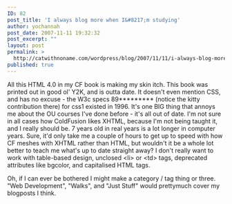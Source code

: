 ```yaml
---
ID: 82
post_title: 'I always blog more when I&#8217;m studying'
author: yochannah
post_date: 2007-11-11 19:32:32
post_excerpt: ""
layout: post
permalink: >
  http://catwithnoname.com/wordpress/blog/2007/11/11/i-always-blog-more-when-im-studying/
published: true
---
```

All this HTML 4.0 in my CF book is making my skin itch. This book was printed out in good ol' Y2K, and is outta date. It doesn't even mention CSS, and has no excuse - the W3c specs 89********* (notice the kitty contribution there) for css1 existed in 1996. It's one BIG thing that annoys me about the OU courses I've done before - it's all out of date. I'm not sure in all cases how ColdFusion likes XHTML, because I'm not being taught it, and I really should be. 7 years old in real years is a lot  longer in computer years. Sure, it'd only take me a couple of hours to get up to speed  with how CF meshes with XHTML rather than HTML, but wouldn't it be a whole lot better to teach me what's up to date straight away? I don't really want to work with table-based design, unclosed &lt;li&gt; or &lt;td&gt; tags, deprecated attributes like bgcolor, and capitalised HTML tags. 

Oh, if I can ever be bothered I might make a category / tag thing or three. "Web Development", "Walks", and "Just Stuff" would prettymuch cover my blogposts I think.